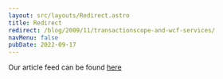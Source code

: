 ```yaml
---
layout: src/layouts/Redirect.astro
title: Redirect
redirect: /blog/2009/11/transactionscope-and-wcf-services/
navMenu: false
pubDate: 2022-09-17
---
```

<div>
Our article feed can be found <a href="/blog/2009/11/transactionscope-and-wcf-services/">here</a>
</div>
